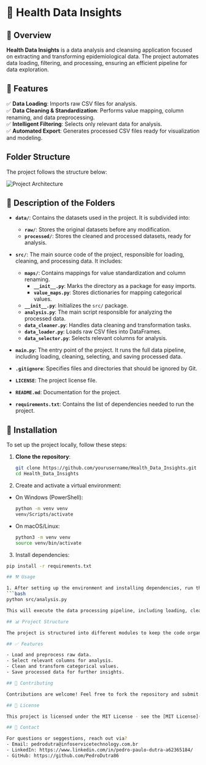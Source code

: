 # 🏥 Health Data Insights  

## 📌 Overview  
**Health Data Insights** is a data analysis and cleansing application focused on extracting and transforming epidemiological data. The project automates data loading, filtering, and processing, ensuring an efficient pipeline for data exploration.  

## 🚀 Features  
✅ **Data Loading**: Imports raw CSV files for analysis.  
✅ **Data Cleaning & Standardization**: Performs value mapping, column renaming, and data preprocessing.  
✅ **Intelligent Filtering**: Selects only relevant data for analysis.  
✅ **Automated Export**: Generates processed CSV files ready for visualization and modeling.  

## Folder Structure

The project follows the structure below:

![Project Architecture](https://i.imgur.com/Pygo1Ui.png)

## 📂 Description of the Folders

- **`data/`**: Contains the datasets used in the project. It is subdivided into:
  - **`raw/`**: Stores the original datasets before any modification.
  - **`processed/`**: Stores the cleaned and processed datasets, ready for analysis.

- **`src/`**: The main source code of the project, responsible for loading, cleaning, and processing data. It includes:
  - **`maps/`**: Contains mappings for value standardization and column renaming.
    - **`__init__.py`**: Marks the directory as a package for easy imports.
    - **`value_maps.py`**: Stores dictionaries for mapping categorical values.
  - **`__init__.py`**: Initializes the `src/` package.
  - **`analysis.py`**: The main script responsible for analyzing the processed data.
  - **`data_cleaner.py`**: Handles data cleaning and transformation tasks.
  - **`data_loader.py`**: Loads raw CSV files into DataFrames.
  - **`data_selector.py`**: Selects relevant columns for analysis.

- **`main.py`**: The entry point of the project. It runs the full data pipeline, including loading, cleaning, selecting, and saving processed data.

- **`.gitignore`**: Specifies files and directories that should be ignored by Git.

- **`LICENSE`**: The project license file.

- **`README.md`**: Documentation for the project.

- **`requirements.txt`**: Contains the list of dependencies needed to run the project.

## 🚀 Installation

To set up the project locally, follow these steps:

1. **Clone the repository**:
   ```bash
   git clone https://github.com/yourusername/Health_Data_Insights.git
   cd Health_Data_Insights

2. Create and activate a virtual environment:
- On Windows (PowerShell):
  ```bash
  python -m venv venv
  venv/Scripts/activate
- On macOS/Linux:
  ```bash
  python3 -m venv venv
  source venv/bin/activate

3. Install dependencies:
  ```bash
  pip install -r requirements.txt

## ⚒️ Usage

1. After setting up the environment and installing dependencies, run the project with:
  ```bash
  python src/analysis.py

This will execute the data processing pipeline, including loading, cleaning and analyzing the dataset

## 📊 Project Structure

The project is structured into different modules to keep the code organized and maintainable. Refer to the folder descriptions above for more details.

## ✅ Features

- Load and preprocess raw data.
- Select relevant columns for analysis.
- Clean and transform categorical values.
- Save processed data for further insights.

## 🤝 Contributing

Contributions are welcome! Feel free to fork the repository and submit a pull request with your improvements.

## 📜 License

This project is licensed under the MIT License - see the [MIT License](./LICENSE) file for details.

## 📩 Contact

For questions or seggestions, reach out via?
- Email: pedrodutra@infoservicetechnology.com.br
- LinkedIn: https://www.linkedin.com/in/pedro-paulo-dutra-a62365184/
- GitHub: https://github.com/PedroDutra86